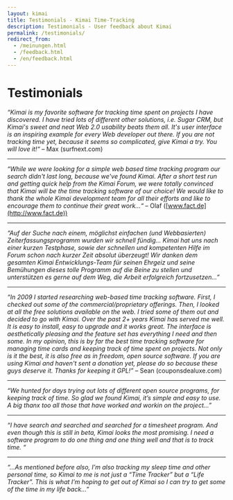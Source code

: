 ```yaml
---
layout: kimai
title: Testimonials - Kimai Time-Tracking
description: Testimonials - User feedback about Kimai
permalink: /testimonials/
redirect_from:
  - /meinungen.html
  - /feedback.html
  - /en/feedback.html
---
```


# Testimonials

_“Kimai is my favorite software for tracking time spent on projects I have discovered. I have tried lots of different other solutions, i.e. Sugar CRM, but Kimai's sweet and neat Web 2.0 usability beats them all. It's user interface is an inspiring example for every Web developer out there.  If you are not tracking time yet, because it seems so complicated, give Kimai a try. You will love it!“_ – Max (surfnext.com)

* * *

_“While we were looking for a simple web based time tracking program our search didn't last long, because we've found Kimai. After a short test run and getting quick help from the Kimai Forum, we were totally convinced that Kimai will be the time tracking software of our choice! We would like to thank the whole Kimai development team for all their efforts and like to encourage them to continue their great work...“_ – Olaf ([www.fact.de](http://www.fact.de))

* * *

_“Auf der Suche nach einem, möglichst einfachen (und Webbasierten) Zeiterfassungsprogramm wurden wir schnell fündig... Kimai hat uns nach einer kurzen Testphase, sowie der schnellen und kompetenten Hilfe im Forum schon nach kurzer Zeit absolut überzeugt! Wir danken dem gesamten Kimai Entwicklungs-Team für seinen Ehrgeiz und seine Bemühungen dieses tolle Programm auf die Beine zu stellen und unterstützen es gerne auf dem Weg, die Arbeit erfolgreich fortzusetzen...”_

* * *

_“In 2009 I  started researching web-based time tracking software. First, I checked out  some of the commercial/proprietary offerings. Then, I looked at all the free  solutions available on the web. I tried some of them out and decided to go  with Kimai. Over the past 2+ years Kimai has served me well. It is easy to  install, easy to upgrade and it works great. The interface is aesthetically  pleasing and the feature set has everything I need and then some. In my  opinion, this is by far the best time tracking software for managing time  cards and keeping track of time spent on projects. Not only is it the best, it  is also free as in freedom, open source software. If you are using Kimai and  haven't sent a donation yet, please do so because these guys deserve it.  Thanks for keeping it GPL!”_ – Sean (couponsdealuxe.com)

* * *

_“We hunted for days trying out lots of different open source programs, for keeping track of time. So glad we found Kimai, it’s simple and easy to use. A big thanx too all those that have worked and workin on the project…”_

* * *

_“I have search and searched and searched for a timesheet program. And even though this is still in beta, Kimai looks the most promising. I need a software program to do one thing and one thing well and that is to track time. “_

* * *

_“…As mentioned before also, I’m also tracking my sleep time and other personal time, so Kimai to me is not just a “Time Tracker” but a “Life Tracker”. This is what I’m hoping to get out of Kimai so I can try to get some of the time in my life back…”_

